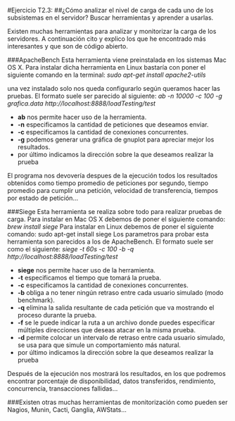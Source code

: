 #Ejercicio T2.3: 
##¿Cómo analizar el nivel de carga de cada uno de los subsistemas en el servidor? Buscar herramientas y aprender a usarlas.

Existen muchas herramientas para analizar y monitorizar la carga de los servidores. A continuación cito y explico los que he encontrado más interesantes y que son de código abierto.

###ApacheBench
Esta herramienta viene preinstalada en los sistemas Mac OS X.
Para instalar dicha herramienta en Linux bastaría con poner el siguiente comando en la terminal:
*sudo apt-get install apache2-utils*

una vez instalado solo nos queda configurarlo según queramos hacer las pruebas. El formato suele ser parecido al siguiente:
*ab -n 10000 -c 100 -g grafica.data http://localhost:8888/loadTesting/test*
- **ab** nos permite hacer uso de la herramienta.
- **-n** especificamos la cantidad de peticiones que deseamos enviar.
- **-c** especificamos la cantidad de conexiones concurrentes.
- **-g** podemos generar una gráfica de gnuplot para apreciar mejor los resultados.
- por último indicamos la dirección sobre la que deseamos realizar la prueba

El programa nos devovería despues de la ejecución todos los resultados obtenidos como tiempo promedio de peticiones por segundo, tiempo promedio para cumplir una petición, velocidad de transferencia, tiempos por estado de petición...

###Siege
Esta herramienta se realiza sobre todo para realizar pruebas de carga.
Para instalar en Mac OS X debemos de poner el siguiente comando:
*brew install siege*
Para instalar en Linux debemos de poner el siguiente comando:
sudo apt-get install siege
Los parametros para probar esta herramienta son parecidos a los de ApacheBench. El formato suele ser como el siguiente:
*siege -t 60s -c 100 -b -q http://localhost:8888/loadTesting/test*
- **siege** nos permite hacer uso de la herramienta.
- **-t** especificamos el tiempo que tomará la prueba.
- **-c** especificamos la cantidad de conexiones concurrentes.
- **-b** obliga a no tener ningún retraso entre cada usuario simulado (modo benchmark).
- **-q** elimina la salida resultante de cada petición que va mostrando el proceso durante la prueba.
- **-f** se le puede indicar la ruta a un archivo donde puedes especificar múltiples direcciones que deseas atacar en la misma prueba.
- **-d** permite colocar un intervalo de retraso entre cada usuario simulado, se usa para que simule un comportamiento más natural.
- por último indicamos la dirección sobre la que deseamos realizar la prueba

Después de la ejecución nos mostrará los resultados, en los que podremos encontrar porcentaje de disponibilidad, datos transferidos, rendimiento, concurrencia, transacciones fallidas...

###Existen otras muchas herramientas de monitorización como pueden ser Nagios, Munin, Cacti, Ganglia, AWStats...

